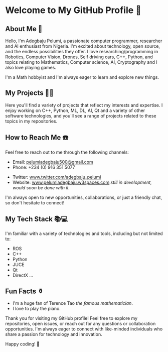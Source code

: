# Welcome to My GitHub Profile 👋

## About Me 📖

Hello, I'm Adegbaju Pelumi, a passionate computer programmer, researcher and AI enthusiast from Nigeria. I'm excited about technology, open source, and the endless possibilities they offer. I love researching/programming in Robotics, Computer Vision, Drones, Self driving cars, C++, Python, and topics relating to Mathematics, Computer science, AI, Cryptography and I also love playing games. 

I'm a Math hobbyist and I'm always eager to learn and explore new things. 

## My Projects 👩‍💻

Here you'll find a variety of projects that reflect my interests and expertise. I enjoy working on C++, Python, ML, DL, AI, Qt and a variety of other software technologies, and you'll see a range of projects related to these topics in my repositories.

## How to Reach Me ☎️

Feel free to reach out to me through the following channels:

- Email: pelumiadegbaju500@gmail.com
- Phone: +234 (0) 916 351 5077
<!-- LinkedIn: [My LinkedIn Profile] -->
- Twitter: www.twitter.com/adegbaju_pelumi
- Website: www.pelumiadegbaju.w3spaces.com *still in development, would soon be done with it.*

I'm always open to new opportunities, collaborations, or just a friendly chat, so don't hesitate to connect!

## My Tech Stack 📚💻

I'm familiar with a variety of technologies and tools, including but not limited to:

- ROS
- C++
- Python
- JUCE
- Qt
- DirectX ...

## Fun Facts ⚱️

- I'm a huge fan of Terence Tao *the famous mathematician*.
- I love to play the piano.

Thank you for visiting my GitHub profile! Feel free to explore my repositories, open issues, or reach out for any questions or collaboration opportunities. I'm always eager to connect with like-minded individuals who share a passion for technology and innovation.

Happy coding! 🚀

<!---
Tobiloba27/Tobiloba27 is a ✨ special ✨ repository because its `README.md` (this file) appears on your GitHub profile.
You can click the Preview link to take a look at your changes.
--->

